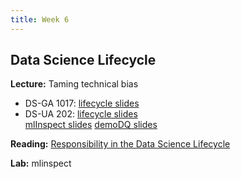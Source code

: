 ```yaml
---
title: Week 6
---
```


## Data Science Lifecycle

**Lecture:** Taming technical bias

<!-- * DS-UA 202: [lifecycle slides]()(../../../assets/5_6_lifecycle_202.pdf) -->
* DS-GA 1017: [lifecycle slides](../../../assets/5_6_Lifecycle_1017.pdf)
* DS-UA 202: [lifecycle slides](../../../assets/5_6_Lifecycle_202.pdf)  
[mlInspect slides](../../../assets/mlinspect_2024.pdf) [demoDQ slides](../../../assets/demodq_2024.pdf)

**Reading:**  [Responsibility in the Data Science Lifecycle](../../../assets/lifecycle_reader_2024.pdf) 

**Lab:** mlinspect

<!-- * DS-UA 202: [Lab 6 Colab Notebook](https://drive.google.com/file/d/1MxVUXsva4QW8JuEYWr0Y-t6EzNGbhZWM/view?usp=sharing) -->
<!-- * DS-GA 1017: [Lab 6 Colab Notebook](https://drive.google.com/file/d/1TYp9_CnYGITLg3-N5A6qUuhynVCx7tUM/view?usp=sharing) -->
